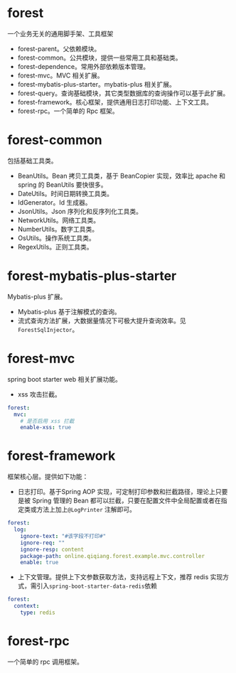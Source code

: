 # forest

一个业务无关的通用脚手架、工具框架

* forest-parent。父依赖模块。
* forest-common。公共模块，提供一些常用工具和基础类。
* forest-dependence。常用外部依赖版本管理。
* forest-mvc。MVC 相关扩展。
* forest-mybatis-plus-starter。mybatis-plus 相关扩展。
* forest-query。查询基础模块，其它类型数据库的查询操作可以基于此扩展。
* forest-framework。核心框架，提供通用日志打印功能、上下文工具。
* forest-rpc。一个简单的 Rpc 框架。

# forest-common

包括基础工具类。

* BeanUtils。Bean 拷贝工具类，基于 BeanCopier 实现，效率比 apache 和 spring 的 BeanUtils 要快很多。
* DateUtils。时间日期转换工具类。
* IdGenerator。Id 生成器。
* JsonUtils。Json 序列化和反序列化工具类。
* NetworkUtils。网络工具类。
* NumberUtils。数字工具类。
* OsUtils。操作系统工具类。
* RegexUtils。正则工具类。

# forest-mybatis-plus-starter

Mybatis-plus 扩展。

* Mybatis-plus 基于注解模式的查询。
* 流式查询方法扩展，大数据量情况下可极大提升查询效率。见`ForestSqlInjector`。

# forest-mvc

spring boot starter web 相关扩展功能。

* xss 攻击拦截。

```yaml
forest:
  mvc:
    # 是否启用 xss 拦截
    enable-xss: true
```

# forest-framework

框架核心层。提供如下功能：

* 日志打印。基于Spring AOP 实现，可定制打印参数和拦截路径，理论上只要是被 Spring 管理的 Bean 都可以拦截，只要在配置文件中全局配置或者在指定类或方法上加上`@LogPrinter` 注解即可。

```yaml
forest:
  log:
    ignore-text: "#该字段不打印#"
    ignore-req: ""
    ignore-resp: content
    package-path: online.qiqiang.forest.example.mvc.controller
    enable: true
```

* 上下文管理。提供上下文参数获取方法，支持远程上下文，推荐 redis 实现方式，需引入`spring-boot-starter-data-redis`依赖

```yaml
forest:
  context:
    type: redis
```

# forest-rpc

一个简单的 rpc 调用框架。
